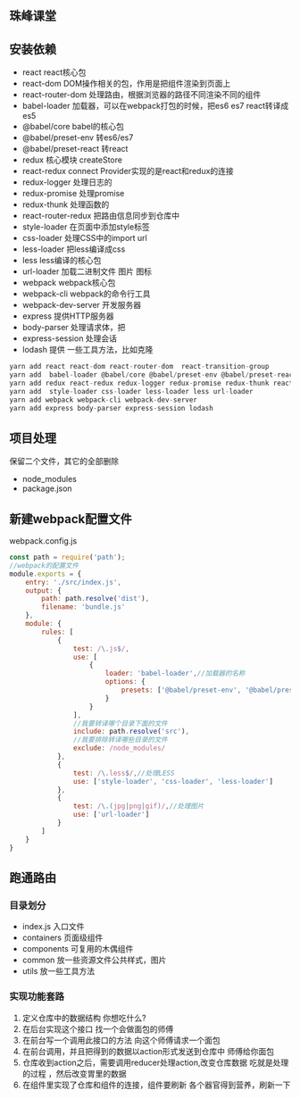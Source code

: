## 珠峰课堂

## 安装依赖
- react react核心包
- react-dom DOM操作相关的包，作用是把组件渲染到页面上
- react-router-dom  处理路由，根据浏览器的路径不同渲染不同的组件
- babel-loader 加载器，可以在webpack打包的时候，把es6 es7 react转译成es5
- @babel/core babel的核心包
- @babel/preset-env  转es6/es7
- @babel/preset-react 转react
- redux 核心模块 createStore 
- react-redux connect Provider实现的是react和redux的连接
- redux-logger 处理日志的
- redux-promise 处理promise
- redux-thunk 处理函数的
- react-router-redux 把路由信息同步到仓库中
- style-loader 在页面中添加style标签
- css-loader 处理CSS中的import url 
- less-loader 把less编译成css
- less less编译的核心包
- url-loader 加载二进制文件 图片 图标
- webpack webpack核心包
- webpack-cli webpack的命令行工具
- webpack-dev-server 开发服务器
- express 提供HTTP服务器
- body-parser 处理请求体，把
- express-session 处理会话
- lodash 提供 一些工具方法，比如克隆 

```js
yarn add react react-dom react-router-dom  react-transition-group
yarn add  babel-loader @babel/core @babel/preset-env @babel/preset-react html-webpack-plugin
yarn add redux react-redux redux-logger redux-promise redux-thunk react-router-redux
yarn add  style-loader css-loader less-loader less url-loader
yarn add webpack webpack-cli webpack-dev-server
yarn add express body-parser express-session lodash
```

## 项目处理
保留二个文件，其它的全部删除
- node_modules
- package.json

## 新建webpack配置文件
webpack.config.js
```js
const path = require('path');
//webpack的配置文件
module.exports = {
    entry: './src/index.js',
    output: {
        path: path.resolve('dist'),
        filename: 'bundle.js'
    },
    module: {
        rules: [
            {
                test: /\.js$/,
                use: [
                    {
                        loader: 'babel-loader',//加载器的名称
                        options: {
                            presets: ['@babel/preset-env', '@babel/preset-react']
                        }
                    }
                ],
                //我要转译哪个目录下面的文件
                include: path.resolve('src'),
                //我要排除转译哪些目录的文件
                exclude: /node_modules/
            },
            {
                test: /\.less$/,//处理LESS
                use: ['style-loader', 'css-loader', 'less-loader']
            },
            {
                test: /\.(jpg|png|gif)/,//处理图片
                use: ['url-loader']
            }
        ]
    }
}
```


## 跑通路由

### 目录划分
- index.js  入口文件
- containers 页面级组件
- components 可复用的木偶组件
- common 放一些资源文件公共样式，图片
- utils 放一些工具方法

### 实现功能套路
1. 定义仓库中的数据结构 你想吃什么?
2. 在后台实现这个接口 找一个会做面包的师傅
3. 在前台写一个调用此接口的方法 向这个师傅请求一个面包
4. 在前台调用，并且把得到的数据以action形式发送到仓库中 师傅给你面包
5. 仓库收到action之后，需要调用reducer处理action,改变仓库数据 吃就是处理的过程 ，然后改变胃里的数据
6. 在组件里实现了仓库和组件的连接，组件要刷新 各个器官得到营养，刷新一下 
